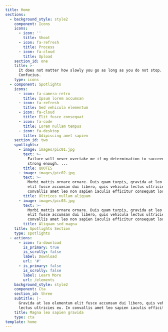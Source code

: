 ```yaml
---
title: Home
sections:
  - background_style: style2
    component: Icons
    icons:
      - icon: ''
        title: Shoot
      - icon: fa-refresh
        title: Process
      - icon: fa-cloud
        title: Upload
    section_id: one
    title: >-
      It does not matter how slowly you go as long as you do not stop.
      Confucius.
    type: icons
  - component: Spotlights
    icons:
      - icon: fa-camera-retro
        title: Ipsum lorem accumsan
      - icon: fa-refresh
        title: Sed vehicula elementum
      - icon: fa-cloud
        title: Elit fusce consequat
      - icon: fa-code
        title: Lorem nullam tempus
      - icon: fa-desktop
        title: Adipiscing amet sapien
    section_id: two
    spotlights:
      - image: images/pic01.jpg
        text: >-
          Failure will never overtake me if my determination to succeed is
          strong enough. ...
        title: QUOTES
      - image: images/pic02.jpg
        text: >-
          Morbi mattis ornare ornare. Duis quam turpis, gravida at leo elementum
          elit fusce accumsan dui libero, quis vehicula lectus ultricies eu. In
          convallis amet leo non sapien iaculis efficitur consequat lorem ipsum.
        title: Ultrices nullam aliquam
      - image: images/pic03.jpg
        text: >-
          Morbi mattis ornare ornare. Duis quam turpis, gravida at leo elementum
          elit fusce accumsan dui libero, quis vehicula lectus ultricies eu. In
          convallis amet leo non sapien iaculis efficitur consequat lorem ipsum.
        title: Aliquam sed magna
    title: Spotlights Section
    type: spotlights
  - actions:
      - icon: fa-download
        is_primary: true
        is_scrolly: false
        label: Download
        url: '#'
      - is_primary: false
        is_scrolly: false
        label: Learn More
        url: /elements
    background_style: style2
    component: Cta
    section_id: three
    subtitle: |-
      Gravida at leo elementum elit fusce accumsan dui libero, quis vehicula  
      lectus ultricies eu. In convallis amet leo sapien iaculis efficitur.
    title: Magna leo sapien gravida
    type: cta
template: home
---
```


